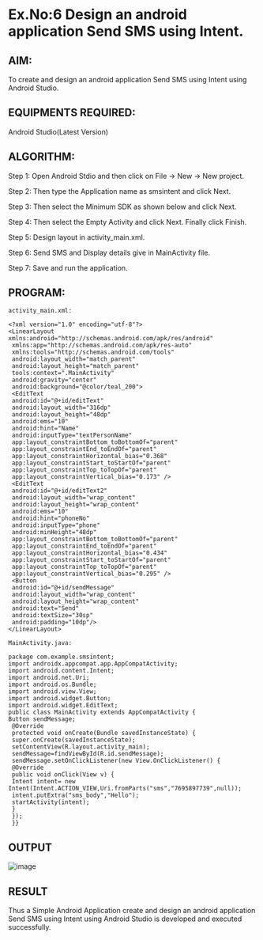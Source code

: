 
# Ex.No:6 Design an android application Send SMS using Intent.


## AIM:

To create and design an android application Send SMS using Intent using Android Studio.

## EQUIPMENTS REQUIRED:

Android Studio(Latest Version)

## ALGORITHM:

Step 1: Open Android Stdio and then click on File -> New -> New project.

Step 2: Then type the Application name as smsintent and click Next. 

Step 3: Then select the Minimum SDK as shown below and click Next.

Step 4: Then select the Empty Activity and click Next. Finally click Finish.

Step 5: Design layout in activity_main.xml.

Step 6: Send SMS and Display details give in MainActivity file.

Step 7: Save and run the application.

## PROGRAM:
```
activity_main.xml:

<?xml version="1.0" encoding="utf-8"?>
<LinearLayout xmlns:android="http://schemas.android.com/apk/res/android"
 xmlns:app="http://schemas.android.com/apk/res-auto"
 xmlns:tools="http://schemas.android.com/tools"
 android:layout_width="match_parent"
 android:layout_height="match_parent"
 tools:context=".MainActivity"
 android:gravity="center"
 android:background="@color/teal_200">
 <EditText
 android:id="@+id/editText"
 android:layout_width="316dp"
 android:layout_height="48dp"
 android:ems="10"
 android:hint="Name"
 android:inputType="textPersonName"
 app:layout_constraintBottom_toBottomOf="parent"
 app:layout_constraintEnd_toEndOf="parent"
 app:layout_constraintHorizontal_bias="0.368"
 app:layout_constraintStart_toStartOf="parent"
 app:layout_constraintTop_toTopOf="parent"
 app:layout_constraintVertical_bias="0.173" />
 <EditText
 android:id="@+id/editText2"
 android:layout_width="wrap_content"
 android:layout_height="wrap_content"
 android:ems="10"
 android:hint="phoneNo"
 android:inputType="phone"
 android:minHeight="48dp"
 app:layout_constraintBottom_toBottomOf="parent"
 app:layout_constraintEnd_toEndOf="parent"
 app:layout_constraintHorizontal_bias="0.434"
 app:layout_constraintStart_toStartOf="parent"
 app:layout_constraintTop_toTopOf="parent"
 app:layout_constraintVertical_bias="0.295" />
 <Button
 android:id="@+id/sendMessage"
 android:layout_width="wrap_content"
 android:layout_height="wrap_content"
 android:text="Send"
 android:textSize="30sp"
 android:padding="10dp"/>
</LinearLayout>

MainActivity.java:

package com.example.smsintent;
import androidx.appcompat.app.AppCompatActivity;
import android.content.Intent;
import android.net.Uri;
import android.os.Bundle;
import android.view.View;
import android.widget.Button;
import android.widget.EditText;
public class MainActivity extends AppCompatActivity {
Button sendMessage;
 @Override
 protected void onCreate(Bundle savedInstanceState) {
 super.onCreate(savedInstanceState);
 setContentView(R.layout.activity_main);
 sendMessage=findViewById(R.id.sendMessage);
 sendMessage.setOnClickListener(new View.OnClickListener() {
 @Override
 public void onClick(View v) {
 Intent intent= new
Intent(Intent.ACTION_VIEW,Uri.fromParts("sms","7695897739",null));
 intent.putExtra("sms_body","Hello");
 startActivity(intent);
 }
 });
 }}
```

## OUTPUT

![image](https://github.com/elakiet/Mobile-Application-Development/assets/133135881/1b1ceb1b-4489-418a-9c5f-f2196399d4b9)


## RESULT
Thus a Simple Android Application create and design an android application Send SMS using Intent using Android Studio is developed and executed successfully.
